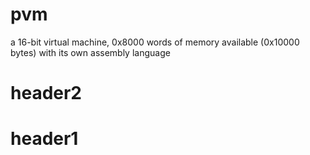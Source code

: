 pvm
===

a 16-bit virtual machine, 0x8000 words of memory available (0x10000 bytes) with its own assembly language

header2
==

header1
=